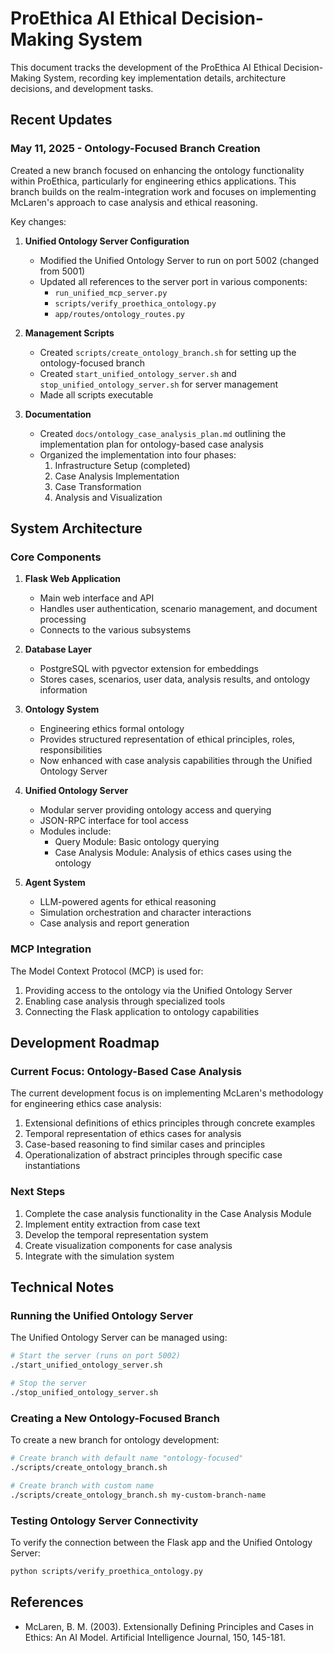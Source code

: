 # ProEthica AI Ethical Decision-Making System

This document tracks the development of the ProEthica AI Ethical Decision-Making System, recording key implementation details, architecture decisions, and development tasks.

## Recent Updates

### May 11, 2025 - Ontology-Focused Branch Creation

Created a new branch focused on enhancing the ontology functionality within ProEthica, particularly for engineering ethics applications. This branch builds on the realm-integration work and focuses on implementing McLaren's approach to case analysis and ethical reasoning.

Key changes:

1. **Unified Ontology Server Configuration**
   - Modified the Unified Ontology Server to run on port 5002 (changed from 5001)
   - Updated all references to the server port in various components:
     - `run_unified_mcp_server.py`
     - `scripts/verify_proethica_ontology.py`
     - `app/routes/ontology_routes.py`

2. **Management Scripts**
   - Created `scripts/create_ontology_branch.sh` for setting up the ontology-focused branch
   - Created `start_unified_ontology_server.sh` and `stop_unified_ontology_server.sh` for server management
   - Made all scripts executable

3. **Documentation**
   - Created `docs/ontology_case_analysis_plan.md` outlining the implementation plan for ontology-based case analysis
   - Organized the implementation into four phases:
     1. Infrastructure Setup (completed)
     2. Case Analysis Implementation
     3. Case Transformation
     4. Analysis and Visualization

## System Architecture

### Core Components

1. **Flask Web Application**
   - Main web interface and API
   - Handles user authentication, scenario management, and document processing
   - Connects to the various subsystems

2. **Database Layer**
   - PostgreSQL with pgvector extension for embeddings
   - Stores cases, scenarios, user data, analysis results, and ontology information

3. **Ontology System**
   - Engineering ethics formal ontology
   - Provides structured representation of ethical principles, roles, responsibilities
   - Now enhanced with case analysis capabilities through the Unified Ontology Server

4. **Unified Ontology Server**
   - Modular server providing ontology access and querying
   - JSON-RPC interface for tool access
   - Modules include:
     - Query Module: Basic ontology querying
     - Case Analysis Module: Analysis of ethics cases using the ontology

5. **Agent System**
   - LLM-powered agents for ethical reasoning
   - Simulation orchestration and character interactions
   - Case analysis and report generation

### MCP Integration

The Model Context Protocol (MCP) is used for:
1. Providing access to the ontology via the Unified Ontology Server
2. Enabling case analysis through specialized tools
3. Connecting the Flask application to ontology capabilities

## Development Roadmap

### Current Focus: Ontology-Based Case Analysis

The current development focus is on implementing McLaren's methodology for engineering ethics case analysis:

1. Extensional definitions of ethics principles through concrete examples
2. Temporal representation of ethics cases for analysis
3. Case-based reasoning to find similar cases and principles
4. Operationalization of abstract principles through specific case instantiations

### Next Steps

1. Complete the case analysis functionality in the Case Analysis Module
2. Implement entity extraction from case text
3. Develop the temporal representation system
4. Create visualization components for case analysis
5. Integrate with the simulation system

## Technical Notes

### Running the Unified Ontology Server

The Unified Ontology Server can be managed using:

```bash
# Start the server (runs on port 5002)
./start_unified_ontology_server.sh

# Stop the server
./stop_unified_ontology_server.sh
```

### Creating a New Ontology-Focused Branch

To create a new branch for ontology development:

```bash
# Create branch with default name "ontology-focused"
./scripts/create_ontology_branch.sh

# Create branch with custom name
./scripts/create_ontology_branch.sh my-custom-branch-name
```

### Testing Ontology Server Connectivity

To verify the connection between the Flask app and the Unified Ontology Server:

```bash
python scripts/verify_proethica_ontology.py
```

## References

- McLaren, B. M. (2003). Extensionally Defining Principles and Cases in Ethics: An AI Model. Artificial Intelligence Journal, 150, 145-181.
